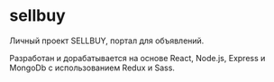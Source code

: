 # sellbuy

Личный проект SELLBUY, портал для объявлений.

Разработан и дорабатывается на основе React, Node.js, Express и MongoDb с использованием Redux и Sass.




